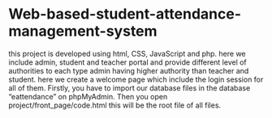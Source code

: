 # Web-based-student-attendance-management-system
this project is developed using html, CSS, JavaScript and php.
here we include admin, student and teacher portal and provide different level of authorities to each type admin having higher authority than teacher and student.
here we create a welcome page which include the login session for all of them.
Firstly, you have to import our database files in the database “eattendance” on phpMyAdmin.
Then you open project/front_page/code.html this will be the root file of all files.
